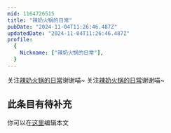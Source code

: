 ```yaml
---
mid: 1164726515
title: "辣奶火锅的日常"
pubDate: "2024-11-04T11:26:46.487Z"
updatedDate: "2024-11-04T11:26:46.487Z"
profile:
  {
    Nickname: ["辣奶火锅的日常"],
  }
---
```


关注[辣奶火锅的日常](https://space.bilibili.com/1164726515)谢谢喵~ 关注[辣奶火锅的日常](https://space.bilibili.com/1164726515)谢谢喵~

## 此条目有待补充
你可以在[这里](https://github.com/Yuhanawa/VTuber.ICU/edit/master/src/content/v/辣奶火锅的日常/index.md)编辑本文
